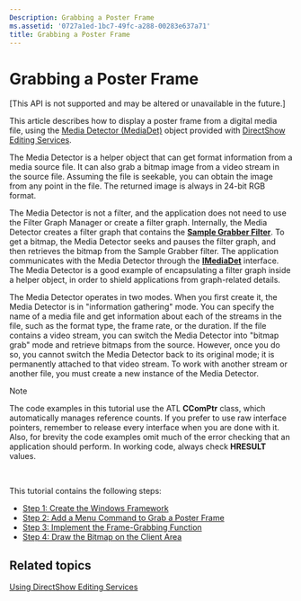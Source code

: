 ```yaml
---
Description: Grabbing a Poster Frame
ms.assetid: '0727a1ed-1bc7-49fc-a288-00283e637a71'
title: Grabbing a Poster Frame
---
```


# Grabbing a Poster Frame

\[This API is not supported and may be altered or unavailable in the future.\]

This article describes how to display a poster frame from a digital media file, using the [Media Detector (MediaDet)](media-detector--mediadet.md) object provided with [DirectShow Editing Services](directshow-editing-services.md).

The Media Detector is a helper object that can get format information from a media source file. It can also grab a bitmap image from a video stream in the source file. Assuming the file is seekable, you can obtain the image from any point in the file. The returned image is always in 24-bit RGB format.

The Media Detector is not a filter, and the application does not need to use the Filter Graph Manager or create a filter graph. Internally, the Media Detector creates a filter graph that contains the [**Sample Grabber Filter**](sample-grabber-filter.md). To get a bitmap, the Media Detector seeks and pauses the filter graph, and then retrieves the bitmap from the Sample Grabber filter. The application communicates with the Media Detector through the [**IMediaDet**](imediadet.md) interface. The Media Detector is a good example of encapsulating a filter graph inside a helper object, in order to shield applications from graph-related details.

The Media Detector operates in two modes. When you first create it, the Media Detector is in "information gathering" mode. You can specify the name of a media file and get information about each of the streams in the file, such as the format type, the frame rate, or the duration. If the file contains a video stream, you can switch the Media Detector into "bitmap grab" mode and retrieve bitmaps from the source. However, once you do so, you cannot switch the Media Detector back to its original mode; it is permanently attached to that video stream. To work with another stream or another file, you must create a new instance of the Media Detector.

> [!Note]  
> The code examples in this tutorial use the ATL **CComPtr** class, which automatically manages reference counts. If you prefer to use raw interface pointers, remember to release every interface when you are done with it. Also, for brevity the code examples omit much of the error checking that an application should perform. In working code, always check **HRESULT** values.

 

This tutorial contains the following steps:

-   [Step 1: Create the Windows Framework](step-1--create-the-windows-framework.md)
-   [Step 2: Add a Menu Command to Grab a Poster Frame](step-2--add-a-menu-command-to-grab-a-poster-frame.md)
-   [Step 3: Implement the Frame-Grabbing Function](step-3--implement-the-frame-grabbing-function.md)
-   [Step 4: Draw the Bitmap on the Client Area](step-4--draw-the-bitmap-on-the-client-area.md)

## Related topics

<dl> <dt>

[Using DirectShow Editing Services](using-directshow-editing-services.md)
</dt> </dl>

 

 



